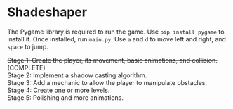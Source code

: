 # Shadeshaper
The Pygame library is required to run the game. Use `pip install pygame` to install it. Once installed, run `main.py`. Use `a` and `d` to move left and right, and `space` to jump.

~~Stage 1: Create the player, its movement, basic animations, and collision.~~ (COMPLETE)  
Stage 2: Implement a shadow casting algorithm.  
Stage 3: Add a mechanic to allow the player to manipulate obstacles.  
Stage 4: Create one or more levels.  
Stage 5: Polishing and more animations.  
